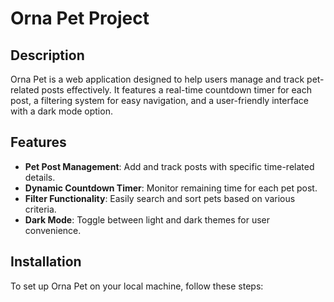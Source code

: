 # Orna Pet Project

## Description
Orna Pet is a web application designed to help users manage and track pet-related posts effectively. It features a real-time countdown timer for each post, a filtering system for easy navigation, and a user-friendly interface with a dark mode option.

## Features
- **Pet Post Management**: Add and track posts with specific time-related details.
- **Dynamic Countdown Timer**: Monitor remaining time for each pet post.
- **Filter Functionality**: Easily search and sort pets based on various criteria.
- **Dark Mode**: Toggle between light and dark themes for user convenience.

## Installation
To set up Orna Pet on your local machine, follow these steps:

